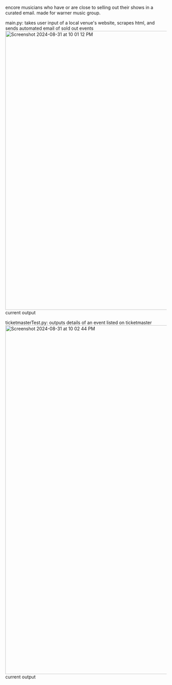 encore musicians who have or are close to selling out their shows in a curated email. made for warner music group.

main.py: takes user input of a local venue's website, scrapes html, and sends automated email of sold out events
<img width="869" alt="Screenshot 2024-08-31 at 10 01 12 PM" src="https://github.com/user-attachments/assets/70446f8f-5887-4dee-ac02-9a69c75e0a5c">
current output

ticketmasterTest.py: outputs details of an event listed on ticketmaster
<img width="1087" alt="Screenshot 2024-08-31 at 10 02 44 PM" src="https://github.com/user-attachments/assets/4f8b8788-6e30-4468-b6ce-a8eed13f01e7">
current output

